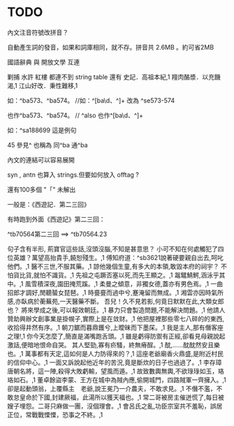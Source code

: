 # TODO

內文注音符號改拼音？


自動產生詞的發音，如果和詞庫相同，就不存。拼音共 2.6MB 。約可省2MB

國語辭典 與 開放文學 互連

剿捕  水許 紅樓 都連不到
string table 還有 史記．高祖本紀,1
羶肉酪漿．以充饑渴,1
江山好改．秉性難移,1

如：^ba573、^ba574。 //如：\^[ba\d、\^]+
改為  ^se573-574   

也作^ba573、^ba574。 // ^also 也作\^[ba\d、\^]+

如：^sa188699
這是例句

45
參見^
也稱為
同^ba
通^ba



內文的連結可以容易展開

syn , antn 也算入 strings.但要如何放入 offtag ?

還有100多個  "「" 未解出



一般是：《西遊記．第二三回》

有時跑到外面《西遊記》第二三回：

^tb70564第二三回  ==> ^tb70564.23



句子含有半形,
荊寶官這些話,沒頭沒腦,不知是甚意思？
小可不知在何處觸犯了四位英雄？萬望高抬貴手,饒恕殘生。,1
傅知府道：^sb3621說著硬要親自出去,呵叱他們。,1
醫不三世,不服其藥。,1
諒他幾個生童,有多大的本領,敢毀本府的祠宇？
不怕貨比貨,就怕不識貨。,1
先祖之屯蹶否塞以死,而先王顯之。,1
𪓟鼊鯖鰐,涵泳乎其中。,1
風雪積深夜,園田掩荒蹊。,1
柔曼之傾意，非獨女德,蓋亦有男色焉。,1
一曲招郎才調好,閒聽蜑女琵琶。,1
時亹亹而過中兮,蹇淹留而無成。,1
湘雲亦因時氣所感,亦臥病於蘅蕪苑,一天醫藥不斷。
吾兒！久不見若影,何竟日默默在此,大類女郎也？
將來學成之後,可以報效朝廷。,1
暴力只會製造問題,不能解決問題。,1
他請人贊助興辦文創事業是掛幌子,實際上是在敛财。,1
他把屋裡那些零七八碎的的東西,收拾得井然有序。,1
朝刀鋸而暮鼎鑊兮,上曖昧而下墨杘。,1
我是主人,那有僭客座之理!,1
你今天怎麼了,簡直是滿嘴跑舌頭。,1
雖是虧得防禦有正經,卻看見母親說起激話,便暗地恨命自哭。
其人堅勁,寡有疥騷，終無瘠酲。,1
酖,……酖酖然安且樂也。,1
萬事都有天定,這如何是人力防得來的？,1
這座老爺廟香火鼎盛,是附近村民的信仰中心。,1
一面又訴說起他近年的苦況,竟是斷炊的日子也過過了。,1
李存璋唐朝名將，這一陣,殺得大敗虧輸，望風而遁。,1
故致數輿無輿,不欲琭琭如玉，珞珞如石。,1
董卓餘盜李蒙、王方在城中為賊內應,偷開城門，四路賊軍一齊擁入。,1
卻是起動頭翁，上覆縣主　老爺,說王冕乃一介農夫，不敢求見。,1
不僭不濫，不敢怠皇命於下國,封建厥福，此湯所以獲天福也。,1
常二哥被房主催迸慌了,每日被嫂子埋怨。二哥只麻做一團，沒個理會。,1
會呂氏之亂,功臣宗室共不羞恥，誤居正位，常戰戰慄慄，恐事之不終。,1
